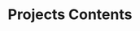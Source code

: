 ---
title: Projects Contents
description: Technical documentation and guides for software development in BCC
---